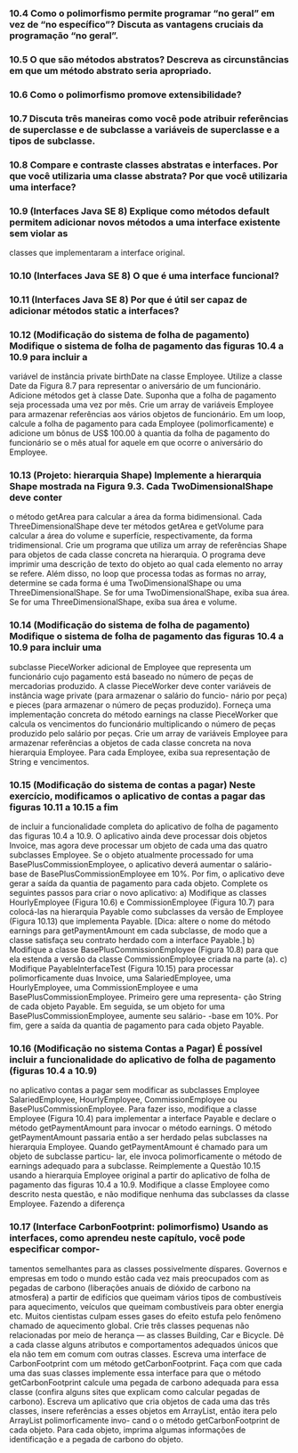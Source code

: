 ### 10.4 Como o polimorfismo permite programar “no geral” em vez de “no específico”? Discuta as vantagens cruciais da programação “no geral”.
### 10.5 O que são métodos abstratos? Descreva as circunstâncias em que um método abstrato seria apropriado.
### 10.6 Como o polimorfismo promove extensibilidade?
### 10.7 Discuta três maneiras como você pode atribuir referências de superclasse e de subclasse a variáveis de superclasse e a tipos de subclasse.
### 10.8 Compare e contraste classes abstratas e interfaces. Por que você utilizaria uma classe abstrata? Por que você utilizaria uma interface?
### 10.9 (Interfaces Java SE 8) Explique como métodos default permitem adicionar novos métodos a uma interface existente sem violar as
classes que implementaram a interface original.
### 10.10 (Interfaces Java SE 8) O que é uma interface funcional?
### 10.11 (Interfaces Java SE 8) Por que é útil ser capaz de adicionar métodos static a interfaces?
### 10.12 (Modificação do sistema de folha de pagamento) Modifique o sistema de folha de pagamento das figuras 10.4 a 10.9 para incluir a
variável de instância private birthDate na classe Employee. Utilize a classe Date da Figura 8.7 para representar o aniversário de
um funcionário. Adicione métodos get à classe Date. Suponha que a folha de pagamento seja processada uma vez por mês. Crie um array
de variáveis Employee para armazenar referências aos vários objetos de funcionário. Em um loop, calcule a folha de pagamento para
cada Employee (polimorficamente) e adicione um bônus de US$ 100.00 à quantia da folha de pagamento do funcionário se o mês atual
for aquele em que ocorre o aniversário do Employee.
### 10.13 (Projeto: hierarquia Shape) Implemente a hierarquia Shape mostrada na Figura 9.3. Cada TwoDimensionalShape deve conter
o método getArea para calcular a área da forma bidimensional. Cada ThreeDimensionalShape deve ter métodos getArea e
getVolume para calcular a área do volume e superfície, respectivamente, da forma tridimensional. Crie um programa que utiliza um
array de referências Shape para objetos de cada classe concreta na hierarquia. O programa deve imprimir uma descrição de texto do
objeto ao qual cada elemento no array se refere. Além disso, no loop que processa todas as formas no array, determine se cada forma é
uma TwoDimensionalShape ou uma ThreeDimensionalShape. Se for uma TwoDimensionalShape, exiba sua área. Se for uma
ThreeDimensionalShape, exiba sua área e volume.
### 10.14 (Modificação do sistema de folha de pagamento) Modifique o sistema de folha de pagamento das figuras 10.4 a 10.9 para incluir uma
subclasse PieceWorker adicional de Employee que representa um funcionário cujo pagamento está baseado no número de peças de
mercadorias produzido. A classe PieceWorker deve conter variáveis de instância wage private (para armazenar o salário do funcio-
nário por peça) e pieces (para armazenar o número de peças produzido). Forneça uma implementação concreta do método earnings
na classe PieceWorker que calcula os vencimentos do funcionário multiplicando o número de peças produzido pelo salário por peças.
Crie um array de variáveis Employee para armazenar referências a objetos de cada classe concreta na nova hierarquia Employee. Para
cada Employee, exiba sua representação de String e vencimentos.
### 10.15 (Modificação do sistema de contas a pagar) Neste exercício, modificamos o aplicativo de contas a pagar das figuras 10.11 a 10.15 a fim
de incluir a funcionalidade completa do aplicativo de folha de pagamento das figuras 10.4 a 10.9. O aplicativo ainda deve processar dois
objetos Invoice, mas agora deve processar um objeto de cada uma das quatro subclasses Employee. Se o objeto atualmente processado
for uma BasePlusCommissionEmployee, o aplicativo deverá aumentar o salário-base de BasePlusCommissionEmployee em
10%. Por fim, o aplicativo deve gerar a saída da quantia de pagamento para cada objeto. Complete os seguintes passos para criar o novo
aplicativo:
a) Modifique as classes HourlyEmployee (Figura 10.6) e CommissionEmployee (Figura 10.7) para colocá-las na hierarquia
Payable como subclasses da versão de Employee (Figura 10.13) que implementa Payable. [Dica: altere o nome do método
earnings para getPaymentAmount em cada subclasse, de modo que a classe satisfaça seu contrato herdado com a interface
Payable.]
b) Modifique a classe BasePlusCommissionEmployee (Figura 10.8) para que ela estenda a versão da classe CommissionEmployee
criada na parte (a).
c) Modifique PayableInterfaceTest (Figura 10.15) para processar polimorficamente duas Invoice, uma SalariedEmployee,
uma HourlyEmployee, uma CommissionEmployee e uma BasePlusCommissionEmployee. Primeiro gere uma representa-
ção String de cada objeto Payable. Em seguida, se um objeto for uma BasePlusCommissionEmployee, aumente seu salário-
-base em 10%. Por fim, gere a saída da quantia de pagamento para cada objeto Payable.
### 10.16 (Modificação no sistema Contas a Pagar) É possível incluir a funcionalidade do aplicativo de folha de pagamento (figuras 10.4 a 10.9)
no aplicativo contas a pagar sem modificar as subclasses Employee SalariedEmployee, HourlyEmployee, CommissionEmployee
ou BasePlusCommissionEmployee. Para fazer isso, modifique a classe Employee (Figura 10.4) para implementar a interface
Payable e declare o método getPaymentAmount para invocar o método earnings. O método getPaymentAmount passaria então
a ser herdado pelas subclasses na hierarquia Employee. Quando getPaymentAmount é chamado para um objeto de subclasse particu-
lar, ele invoca polimorficamente o método de earnings adequado para a subclasse. Reimplemente a Questão 10.15 usando a hierarquia
Employee original a partir do aplicativo de folha de pagamento das figuras 10.4 a 10.9. Modifique a classe Employee como descrito
nesta questão, e não modifique nenhuma das subclasses da classe Employee.
Fazendo a diferença
### 10.17 (Interface CarbonFootprint: polimorfismo) Usando as interfaces, como aprendeu neste capítulo, você pode especificar compor-
tamentos semelhantes para as classes possivelmente díspares. Governos e empresas em todo o mundo estão cada vez mais preocupados
com as pegadas de carbono (liberações anuais de dióxido de carbono na atmosfera) a partir de edifícios que queimam vários tipos de
combustíveis para aquecimento, veículos que queimam combustíveis para obter energia etc. Muitos cientistas culpam esses gases do efeito
estufa pelo fenômeno chamado de aquecimento global. Crie três classes pequenas não relacionadas por meio de herança — as classes
Building, Car e Bicycle. Dê a cada classe alguns atributos e comportamentos adequados únicos que ela não tem em comum com
outras classes. Escreva uma interface de CarbonFootprint com um método getCarbonFootprint. Faça com que cada uma das
suas classes implemente essa interface para que o método getCarbonFootprint calcule uma pegada de carbono adequada para essa
classe (confira alguns sites que explicam como calcular pegadas de carbono). Escreva um aplicativo que cria objetos de cada uma das três
classes, insere referências a esses objetos em ArrayList<CarbonFootprint>, então itera pelo ArrayList polimorficamente invo-
cand    o o método getCarbonFootprint de cada objeto. Para cada objeto, imprima algumas informações de identificação e a pegada de
carbono do objeto.
